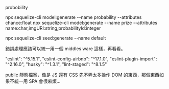 probobility

npx sequelize-cli model:generate --name probability --attributes chance:float
npx sequelize-cli model:generate --name prize --attributes name:char,imgURI:string,probabilityId:integer


npx sequelize-cli seed:generate --name default




錯誤處理應該可以統一用一個 middles ware 這樣，再看看。


"eslint": "^5.15.1",
    "eslint-config-airbnb": "^17.1.0",
    "eslint-plugin-import": "^2.16.0",
    "husky": "^1.3.1",
    "lint-staged": "^8.1.5"



public 靜態檔案，像是 JS 還有 CSS
先不弄太多操作 DOM 的東西，那個東西如果不統一用 SPA 會很麻煩...


